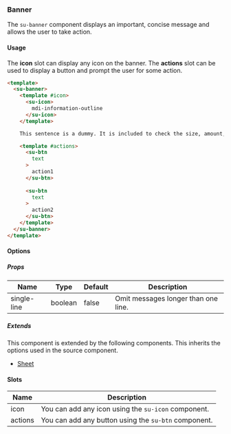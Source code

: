 ### Banner

The `su-banner` component displays an important, concise message and allows the user to take action.

<su-divider class="mb-8" />

#### Usage

The **icon** slot can display any icon on the banner.
The **actions** slot can be used to display a button and prompt the user for some action.

```html
<template>
  <su-banner>
    <template #icon>
      <su-icon>
        mdi-information-outline
      </su-icon>
    </template>

    This sentence is a dummy. It is included to check the size, amount, character spacing, line spacing, etc. of characters.

    <template #actions>
      <su-btn
        text
      >
        action1
      </su-btn>
      
      <su-btn
        text
      >
        action2
      </su-btn>
    </template>
  </su-banner>
</template>
```

#### Options

<sample class="mb-4" />

##### Props

|Name|Type|Default|Description|
|----|----|-------|-----------|
|single-line|boolean|false|Omit messages longer than one line. |

##### Extends

This component is extended by the following components. This inherits the options used in the source component.

- [Sheet](../components/SuSheet)

#### Slots

|Name|Description|
|----|-----------|
|icon|You can add any icon using the `su-icon` component.|
|actions|You can add any button using the `su-btn` component.|